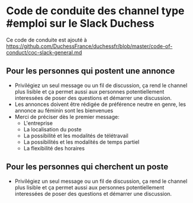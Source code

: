 # Code de conduite des channel type #emploi sur le Slack Duchess

Ce code de conduite est ajouté à https://github.com/DuchessFrance/duchessfr/blob/master/code-of-conduct/coc-slack-general.md

## Pour les personnes qui postent une annonce 

* Privilégiez un seul message ou un fil de discussion, ça rend le channel plus lisible et ça permet aussi aux personnes potentiellement interessées de poser des questions et démarrer une discussion.
* Les annonces doivent être rédigée de préférence neutre en genre, les annonce au féminin sont les bienvenues
* Merci de préciser dès le premier message:
    * L'entreprise
    * La localisation du poste
    * La possibilité et les modalités de télétravail
    * La possibilités et les modalités de temps partiel
    * La flexibilité des horaires


## Pour les personnes qui cherchent un poste

* Privilégiez un seul message ou un fil de discussion, ça rend le channel plus lisible et ça permet aussi aux personnes potentiellement interessées de poser des questions et démarrer une discussion.